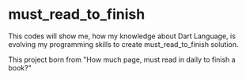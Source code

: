 # must_read_to_finish
This codes will show me, how my knowledge about Dart Language, is evolving my programming skills to create must_read_to_finish solution.

This project born from "How much page, must read in daily to finish a book?"

